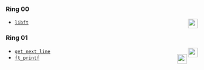### Ring 00
  
* [`libft`](/libft) <img height="25" align="right" src="https://img.shields.io/badge/Moulinette-125%25-success"/>
### Ring 01
* [`get_next_line`](/get_next_line) <img height="25" align="right" src="https://img.shields.io/badge/Moulinette-125%25-success"/>
* [`ft_printf`](/ft_printf) <img height="25" align="right" src="https://img.shields.io/badge/Moulinette-100%25-success"/>

